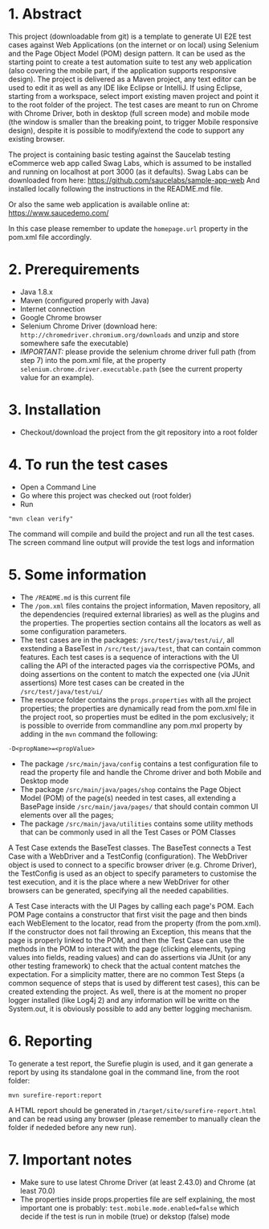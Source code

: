 # 1. Abstract
This project (downloadable from git) is a template to generate UI E2E test cases against Web Applications (on the internet or on local) using Selenium and the Page Object Model (POM) design pattern.
It can be used as the starting point to create a test automation suite to test any web application (also covering the mobile part, if the application supports responsive design).
The project is delivered as a Maven project, any text editor can be used to edit it as well as any IDE like Eclipse or IntelliJ.
If using Eclipse, starting from a workspace, select import existing maven project and point it to the root folder of the project.
The test cases are meant to run on Chrome with Chrome Driver, both in desktop (full screen mode) and mobile mode (the window is smaller than the breaking point, to trigger Mobile responsive design), despite it is possible to modify/extend the code to support any existing browser.

The project is containing basic testing against the Saucelab testing eCommerce web app called Swag Labs, which is assumed to be installed and running on localhost at port 3000 (as it defaults).
Swag Labs can be downloaded from here:
https://github.com/saucelabs/sample-app-web
And installed locally following the instructions in the README.md file.

Or also the same web application is available online at:
https://www.saucedemo.com/

In this case please remember to update the `homepage.url` property in the pom.xml file accordingly.

# 2. Prerequirements
- Java 1.8.x
- Maven (configured properly with Java)
- Internet connection
- Google Chrome browser
- Selenium Chrome Driver (download here: `http://chromedriver.chromium.org/downloads` and unzip and store somewhere safe the executable)
- *IMPORTANT:* please provide the selenium chrome driver full path (from step 7) into the pom.xml file, at the property `selenium.chrome.driver.executable.path` (see the current property value for an example).

# 3. Installation
- Checkout/download the project from the git repository into a root folder

# 4. To run the test cases
- Open a Command Line
- Go where this project was checked out (root folder)
- Run 
```
"mvn clean verify"
```
The command will compile and build the project and run all the test cases.
The screen command line output will provide the test logs and information

# 5. Some information
- The `/README.md` is this current file
- The `/pom.xml` files contains the project information, Maven repository, all the dependencies (required external libraries) as well as the plugins and the properties.
The properties section contains all the locators as well as some configuration parameters.
- The test cases are in the packages: `/src/test/java/test/ui/`, all exstending a BaseTest in `/src/test/java/test`, that can contain common features. 
Each test cases is a sequence of interactions with the UI calling the API of the interacted pages via the corrispective POMs, and doing assertions on the content to match the expected one (via JUnit assertions)
More test cases can be created in the `/src/test/java/test/ui/`
- The resource folder contains the `props.properties` with all the project properties; the properties are dynamically read from the pom.xml file in the project root, so properties must be edited in the pom exclusively; it is possible to override from commandline any pom.mxl property by adding in the `mvn` command the following:
```
-D<propName>=<propValue>
```
- The package `/src/main/java/config` contains a test configuration file to read the property file and handle the Chrome driver and both Mobile and Desktop mode
- The package `/src/main/java/pages/shop` contains the Page Object Model (POM) of the page(s) needed in test cases, all extending a BasePage inside `/src/main/java/pages/` that should contain common UI elements over all the pages;
- The package `/src/main/java/utilities` contains some utility methods that can be commonly used in all the Test Cases or POM Classes

A Test Case extends the BaseTest classes. The BaseTest connects a Test Case with a WebDriver and a TestConfig (configuration).
The WebDriver object is used to connect to a specific browser driver (e.g. Chrome Driver), the TestConfig is used as an object to specify parameters to customise the test execution, and it is the place where a new WebDriver for other browsers can be generated, specifying all the needed capabilities.

A Test Case interacts with the UI Pages by calling each page's POM.
Each POM Page contains a constructor that first visit the page and then binds each WebElement to the locator, read from the property (from the pom.xml).
If the constructor does not fail throwing an Exception, this means that the page is properly linked to the POM, and then the Test Case can use the methods in the POM to interact with the page (clicking elements, typing values into fields, reading values) and can do assertions via JUnit (or any other testing framework) to check that the actual content matches the expectation.
For a simplicity matter, there are no common Test Steps (a common sequence of steps that is used by different test cases), this can be created extending the project.
As well, there is at the moment no proper logger installed (like Log4j 2) and any information will be writte on the System.out, it is obviously possible to add any better logging mechanism.

# 6. Reporting
To generate a test report, the Surefie plugin is used, and it gan generate a report by using its standalone goal in the command line, from the root folder:
```
mvn surefire-report:report
```
A HTML report should be generated in `/target/site/surefire-report.html` and can be read using any browser (please remember to manually clean the folder if nededed before any new run).

# 7. Important notes
- Make sure to use latest Chrome Driver (at least 2.43.0) and Chrome (at least 70.0)
- The properties inside props.properties file are self explaining, the most important one is probably:
`test.mobile.mode.enabled=false`
which decide if the test is run in mobile (true) or dekstop (false) mode

